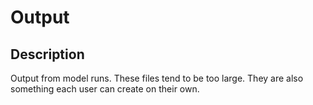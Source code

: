 Output
================

## Description

Output from model runs. These files tend to be too large. They are also
something each user can create on their own.
